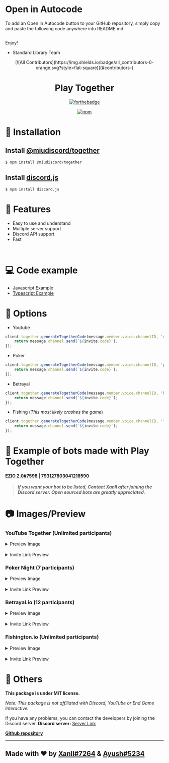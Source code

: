 Open in Autocode
================

To add an Open in Autocode button to your GitHub repository,
simply copy and paste the following code anywhere into README.md

[<img  data-src="https://deploy.stdlib.com/static/images/deploy.svg" width="192">](https://open.autocode.com/)

Enjoy!
  - Standard Library Team


<div align="center">
<!-- ALL-CONTRIBUTORS-BADGE:START - Do not remove or modify this section -->
[![All Contributors](https://img.shields.io/badge/all_contributors-0-orange.svg?style=flat-square)](#contributors-)
<!-- ALL-CONTRIBUTORS-BADGE:END -->
<h1><strong>Play Together</strong></h1>

[![forthebadge](https://forthebadge.com/images/badges/made-with-javascript.svg)](https://forthebadge.com)

[![npm](https://img.shields.io/npm/dt/@miudiscord/together?style=for-the-badge)](https://npmjs.org/@miudiscord/together)
</div>

# 🔩 Installation
## Install [@miudiscord/together](https://www.npmjs.com/package/@miudiscord/together)
```
$ npm install @miudiscord/together
```

## Install [discord.js](https://www.npmjs.com/package/discord.js)
```
$ npm install discord.js
```

# 🔑 Features
- Easy to use and understand
- Multiple server support
- Discord API support
- Fast

<br/>

# 💻 Code example
- [Javascript Example](https://github.com/miudiscord/together/blob/stable/examples/javascript/JavascriptBot.js)
- [Typescript Example](https://github.com/miudiscord/together/blob/stable/examples/typescript/TypescriptBot.ts)

# 🔧 Options
- Youtube
```js
client.together.generateTogetherCode(message.member.voice.channelID, 'youtube').then(async invite => {
    return message.channel.send(`${invite.code}`);
});
```

- Poker
```js
client.together.generateTogetherCode(message.member.voice.channelID, 'poker').then(async invite => {
    return message.channel.send(`${invite.code}`);
});
```

- Betrayal
```js
client.together.generateTogetherCode(message.member.voice.channelID, 'betrayal').then(async invite => {
    return message.channel.send(`${invite.code}`);
});
```

- Fishing (*This most likely crashes the game*)
```js
client.together.generateTogetherCode(message.member.voice.channelID, 'fishing').then(async invite => {
    return message.channel.send(`${invite.code}`);
});
```

# 🌌 Example of bots made with Play Together

#### [EZIO 2.0#7598 | 793127803041218590](https://top.gg/bot/793127803041218590) 

> ***If you want your bot to be listed, Contact Xanll after joining the Discord server. Open sourced bots are greatly appreciated.***

# 📷 Images/Preview

### YouTube Together (Unlimited participants)

<details><summary>Preview Image</summary>

![YouTube Together Loading Screen](https://i.imgur.com/42Nl7cG.png)
![YouTube Together Landing Screen](https://i.imgur.com/HYDZx5l.png)
![YouTube Together Player Screen](https://i.imgur.com/g4Nsixe.png)

</details>

<br>

<details><summary>Invite Link Preview</summary>

![YouTube Together Invite](https://i.imgur.com/PkatSal.png)

</details>

### Poker Night (7 participants)

<details><summary>Preview Image</summary>

![Poker Night Loading Screen](https://i.imgur.com/LLhaTMC.jpeg)
![Poker Night Landing Screen](https://i.imgur.com/AhKlD7u.png)
![Poker Night In-Game Screen](https://i.imgur.com/3p7es78.png)

</details>

<br>

<details><summary>Invite Link Preview</summary>

![Poker Night Invite](https://i.imgur.com/RP8CcWo.png)

</details>

### Betrayal.io (12 participants)

<details><summary>Preview Image</summary>

![Betrayal.io Loading Screen](https://i.imgur.com/kAgwgJr.png)
![Betrayal.io Landing Screen](https://i.imgur.com/gRBDf4C.png)
![Betrayal.io In-Game Screen](https://i.imgur.com/LpQ3dhr.png)

</details>

<br>

<details><summary>Invite Link Preview</summary>

![Betrayal.io Invite](https://i.imgur.com/6ZMiIfL.png)

</details>

### Fishington.io (Unlimited participants)

<details><summary>Preview Image</summary>

![Fishington.io Loading Screen](https://i.imgur.com/tba7scA.jpeg)
![Fishington.io Landing Screen](https://i.imgur.com/zZCP5Ri.png)
![Fishington.io In-Game Screen](https://i.imgur.com/sMi5zX3.png)

</details>

<br>

<details><summary>Invite Link Preview</summary>

![Fishington.io Invite](https://i.imgur.com/zBoXtxa.png)

</details>

# 🚀 Others

**This package is under MIT license.**

*Note: This package is not affiliated with Discord, YouTube or End Game Interactive.*

If you have any problems, you can contact the developers by joining the Discord server.
**Discord server:** [Server Link](https://discord.gg/HrHFmAceRM)

[**Github repository**](https://github.com/miudiscord/together)

<hr>

## **Made with ❤ by [Xanll#7264](https://xanll.vercel.app) & [Ayush#5234](https://ayushch.tech)**

